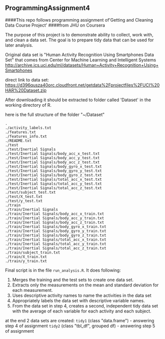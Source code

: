 ## ProgrammingAssignment4
####This repo follows programming assignment of'Getting and Cleaning Data Course Project'
####from JHU on Coursera

The purpose of this project is to demonstrate ability to collect, work with, and clean a data set. The goal is to prepare tidy data that can be used for later analysis.

Original data set is "Human Activity Recognition Using Smartphones Data Set"
that comes from Center for Machine Learning and Intelligent Systems
http://archive.ics.uci.edu/ml/datasets/Human+Activity+Recognition+Using+Smartphones

direct link to data set:
https://d396qusza40orc.cloudfront.net/getdata%2Fprojectfiles%2FUCI%20HAR%20Dataset.zip

After downloading it should be extracted to folder called 'Dataset' in the working 
directory of R.

here is the full structure of the folder "~/Dataset"

```
.
./activity_labels.txt
./features.txt
./features_info.txt
./README.txt
./test
./test/Inertial Signals
./test/Inertial Signals/body_acc_x_test.txt
./test/Inertial Signals/body_acc_y_test.txt
./test/Inertial Signals/body_acc_z_test.txt
./test/Inertial Signals/body_gyro_x_test.txt
./test/Inertial Signals/body_gyro_y_test.txt
./test/Inertial Signals/body_gyro_z_test.txt
./test/Inertial Signals/total_acc_x_test.txt
./test/Inertial Signals/total_acc_y_test.txt
./test/Inertial Signals/total_acc_z_test.txt
./test/subject_test.txt
./test/X_test.txt
./test/y_test.txt
./train
./train/Inertial Signals
./train/Inertial Signals/body_acc_x_train.txt
./train/Inertial Signals/body_acc_y_train.txt
./train/Inertial Signals/body_acc_z_train.txt
./train/Inertial Signals/body_gyro_x_train.txt
./train/Inertial Signals/body_gyro_y_train.txt
./train/Inertial Signals/body_gyro_z_train.txt
./train/Inertial Signals/total_acc_x_train.txt
./train/Inertial Signals/total_acc_y_train.txt
./train/Inertial Signals/total_acc_z_train.txt
./train/subject_train.txt
./train/X_train.txt
./train/y_train.txt
```

Final script is in the file `run_analysis.R`. It does following:

1. Merges the training and the test sets to create one data set.
2. Extracts only the measurements on the mean and standard deviation for each measurement.
3. Uses descriptive activity names to name the activities in the data set
4. Appropriately labels the data set with descriptive variable names.
5. From the data set in step 4, creates a second, independent tidy data set with the average of each variable for each activity and each subject.

  at the end 2 data sets are created:
  `tidy1` (class "data.frame") - answering step 4 of assignment
  `tidy2` (class "tbl_df", grouped df) - answering step 5 of assignment
